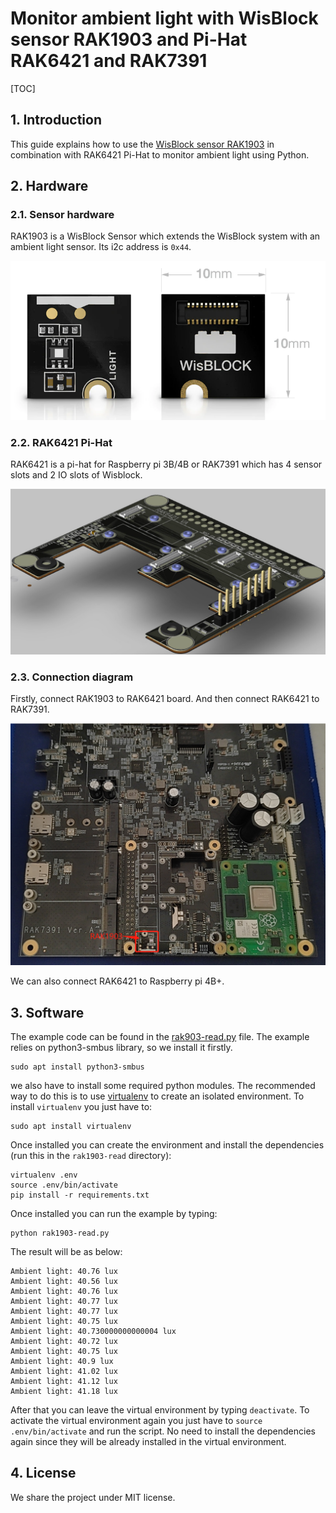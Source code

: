 # Monitor ambient light with WisBlock sensor RAK1903 and Pi-Hat RAK6421 and RAK7391

[TOC]

## 1. Introduction

This guide explains how to use the [WisBlock sensor RAK1903](https://store.rakwireless.com/products/rak1903-opt3001dnpr-ambient-light-sensor) in combination with RAK6421 Pi-Hat to monitor ambient light using Python. 

## 2. Hardware

### 2.1. Sensor hardware

RAK1903 is a WisBlock Sensor which extends the WisBlock system with an ambient light sensor. Its i2c address is `0x44`.

![image-20220419111749586](assets/image-rak1903.png)

### 2.2. RAK6421 Pi-Hat

RAK6421 is a pi-hat  for Raspberry pi 3B/4B or RAK7391 which has 4 sensor slots and 2 IO slots of Wisblock. 

![image-20220329105213041](assets/image-rak6421.png)



### 2.3. Connection diagram

Firstly, connect RAK1903 to RAK6421 board. And then connect RAK6421 to RAK7391.

![image-20220419112046168](assets/image-assemble.png)

We can also connect RAK6421 to Raspberry pi 4B+.

## 3. Software

The example code can be found in the [rak903-read.py](https://git.rak-internal.net/product-rd/gateway/wis-developer/rak7391/wisblock-python/-/tree/dev/sensors/rak1903/rak1903-read) file. The example relies on python3-smbus library, so we install it firstly.

```
sudo apt install python3-smbus
```

we also have to install some required python modules. The recommended way to do this is to use [virtualenv](https://virtualenv.pypa.io/en/latest/) to create an isolated environment. To install `virtualenv` you just have to:

```
sudo apt install virtualenv
```

Once installed you can create the environment and install the dependencies (run this in the `rak1903-read` directory):

```
virtualenv .env
source .env/bin/activate
pip install -r requirements.txt
```

Once installed you can run the example by typing:

```
python rak1903-read.py
```

The result will be as below:

```
Ambient light: 40.76 lux
Ambient light: 40.56 lux
Ambient light: 40.76 lux
Ambient light: 40.77 lux
Ambient light: 40.77 lux
Ambient light: 40.75 lux
Ambient light: 40.730000000000004 lux
Ambient light: 40.72 lux
Ambient light: 40.75 lux
Ambient light: 40.9 lux
Ambient light: 41.02 lux
Ambient light: 41.12 lux
Ambient light: 41.18 lux
```

After that you can leave the virtual environment by typing `deactivate`. To activate the virtual environment again you just have to `source .env/bin/activate` and run the script. No need to install the dependencies again since they will be already installed in the virtual environment.

## 4. License

We  share the project under MIT license.
